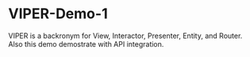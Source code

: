 # VIPER-Demo-1
VIPER is a backronym for View, Interactor, Presenter, Entity, and Router. Also this demo demostrate with API integration.
